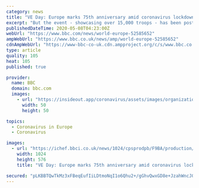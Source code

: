 ```yaml
---
category: news
title: "VE Day: Europe marks 75th anniversary amid coronavirus lockdown"
excerpt: "But the event - showcasing over 15,000 troops - has been postponed due to the coronavirus pandemic. Instead, a military flyover will take place and Mr Putin will lay flowers at a war memorial near Moscow's Red Square."
publishedDateTime: 2020-05-08T04:23:00Z
webUrl: "https://www.bbc.com/news/world-europe-52585652"
ampWebUrl: "https://www.bbc.co.uk/news/amp/world-europe-52585652"
cdnAmpWebUrl: "https://www-bbc-co-uk.cdn.ampproject.org/c/s/www.bbc.co.uk/news/amp/world-europe-52585652"
type: article
quality: 105
heat: 105
published: true

provider:
  name: BBC
  domain: bbc.com
  images:
    - url: "https://insideout.app/coronavirus/assets/images/organizations/bbc.com-50x50.jpg"
      width: 50
      height: 50

topics:
  - Coronavirus in Europe
  - Coronavirus

images:
  - url: "https://ichef.bbci.co.uk/news/1024/cpsprodpb/F9BA/production/_112203936_mediaitem112203935.jpg"
    width: 1024
    height: 576
    title: "VE Day: Europe marks 75th anniversary amid coronavirus lockdown"

secured: "pLKBBTQwTkMz3xFBeqEufIiLDtmoNqI1o6Qhu2+/gGhvQwxGD8e+JzahWncJ0O6QP9ExN4uRKIqnLvbPHgRBWTDzLJIlmjqvL9AXUrI0E46yZdKIy610E5A2u5phICySb9xR/0WUzK7MuQotE51el5NNVFNtY0SoQil/R8J/YrA6UUD+aevk2e0HQU5nvR3NgUKSpQVWoz+/0rnVs5Nsl3xKSYxPjUigdqzHr1VBMwkw0mNMNaE5fcLNR7D/ApnMCFeE9VSmt0Y3CkYuTqGbuHomYXvr+gZM6Fh/9lm//qvXYIZPW/k7sJJtppagvEPoRvyfkuISi3+wi6pJLalnaAS4tJGg6oXO3U6hvflL+qjX434KV3yqrc3XraNIUd93x1Y4YgRdUqOLJCaZmGy0g66z0NRtaC9tjrpMIt66Q7WGarKTyifH5PAlG8o9cdG6rzjBHDlv3AxwLcHUhLpJ8KrpnXVUn7EaNhvyUxckJhs=;qD9Nf5qHxIb1NpJr1fd4cQ=="
---
```


